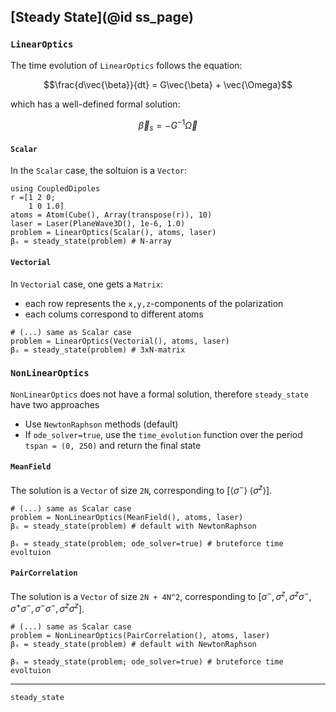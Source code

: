 ## [Steady State](@id ss_page)

### `LinearOptics`

The time evolution of `LinearOptics` follows the equation:


$$\frac{d\vec{\beta}}{dt} = G\vec{\beta} + \vec{\Omega}$$

which has a well-defined formal solution:

$$\vec{\beta}_{s} = -G^{-1}\vec{\Omega}$$

#### `Scalar`
In the `Scalar` case, the soltuion is a `Vector`: 

```@example ss_scalar
using CoupledDipoles
r =[1 2 0;
    1 0 1.0]
atoms = Atom(Cube(), Array(transpose(r)), 10)
laser = Laser(PlaneWave3D(), 1e-6, 1.0)
problem = LinearOptics(Scalar(), atoms, laser)
βₛ = steady_state(problem) # N-array
```

#### `Vectorial`
In `Vectorial` case, one gets a `Matrix`:
- each row represents the `x,y,z`-components of the polarization
- each colums correspond to different atoms

```@example ss_scalar
# (...) same as Scalar case
problem = LinearOptics(Vectorial(), atoms, laser)
βₛ = steady_state(problem) # 3xN-matrix
```


### `NonLinearOptics`
`NonLinearOptics` does not have a formal solution, therefore `steady_state` have two approaches


- Use `NewtonRaphson` methods (default)
- If `ode_solver=true`, use the `time_evolution` function over the period `tspan = (0, 250)` and return the final state


#### `MeanField`
The solution is a `Vector` of size `2N`, corresponding to [$\langle \sigma^- \rangle$ $\langle \sigma^z \rangle$].

```@example ss_scalar
# (...) same as Scalar case
problem = NonLinearOptics(MeanField(), atoms, laser)
βₛ = steady_state(problem) # default with NewtonRaphson

βₛ = steady_state(problem; ode_solver=true) # bruteforce time evoltuion
```


#### `PairCorrelation`
The solution is a `Vector` of size `2N + 4N^2`, corresponding to [$\sigma^{-}, \sigma^{z}, \sigma^{z}\sigma^{-}, \sigma^{+}\sigma^{-}, \sigma^{-}\sigma^{-}, \sigma^{z}\sigma^{z}$].

```@example ss_scalar
# (...) same as Scalar case
problem = NonLinearOptics(PairCorrelation(), atoms, laser)
βₛ = steady_state(problem) # default with NewtonRaphson

βₛ = steady_state(problem; ode_solver=true) # bruteforce time evoltuion
```

---

```@docs
steady_state
```